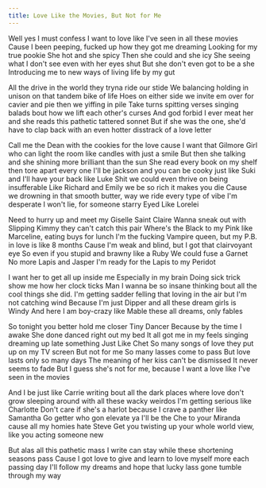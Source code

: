 ```yaml
---
title: Love Like the Movies, But Not for Me
---
```


Well yes I must confess I want to love like I've seen in all these movies
Cause I been peeping, fucked up how they got me dreaming 
Looking for my true pookie
She hot and she spicy 
Then she could and she icy 
She seeing what I don't see even with her eyes shut 
But she don't even got to be a she
Introducing me to new ways of living life by my gut

All the drive in the world they tryna ride our stide
We balancing holding in unison on that tandem bike of life
Hoes on either side we invite em over for cavier and pie then we yiffing in pile 
Take turns spitting verses singing balads bout how we lift each other's curses
And god forbid I ever meat her and she reads this pathetic tattered sonnet
But if she was the one, she'd have to clap back with an even hotter disstrack of a love letter

Call me the Dean with the cookies for the love cause
I want that Gilmore Girl who can light the room like candles with just a smile
But then she talking and she shining more brilliant than the sun
She read every book on my shelf then tore apart every one
I'll be jackson and you can be cooky just like Suki and I'll have your back like Luke
Shit we could even thrive on being insufferable Like Richard and Emily we be so rich it makes you die
Cause we drowning in that smooth butter, way we ride every type of vibe
I'm desperate I won't lie, for someone starry Eyed Like Lorelei

Need to hurry up and meet my Giselle Saint Claire
Wanna sneak out with Slipping Kimmy they can't catch this pair
Where's the Black to my Pink like Marceline, eating buys for lunch
I'm the fucking Vampire queen, but my P.B. in love is like 8 months
Cause I'm weak and blind, but I got that clairvoyant eye
 So even if you stupid and brawny like a Ruby
We could fuse a Garnet
No more Lapis and Jasper
I'm ready for the Lapis to my Peridot
  
I want her to get all up inside me
Especially in my brain
Doing sick trick show me how her clock ticks
Man I wanna be so insane thinking bout all the cool things she did.
I'm getting sadder felling that loving in the air but I'm not catching wind
Because I'm just Dipper and all these dream girls is Windy
And here I am boy-crazy like Mable these all dreams, only fables



So tonight you better hold me closer Tiny Dancer
Because by the time I awake She done danced right out my bed
It all got me in my feels singing dreaming up late something Just Like Chet
So many songs of love they put up on my TV screen
But not for me 
So many lasses come to pass
But love lasts only so many days 
The meaning of her kiss can't be dismissed 
It never seems to fade 
But I guess she's not for me, because I want a love like I've seen in the movies

And I be just like Carrie writing bout all the dark places where love don't grow
sleeping around with all these wacky weirdos 
I'm getting serious like Charlotte 
Don't care if she's a harlot because I crave a panther like Samantha 
Go getter who gon elevate ya
I'll be the Che to your Miranda cause all my homies hate Steve
Get you twisting up your whole world view, like you acting someone new

But alas all this pathetic mass I write can stay while these shortening seasons pass
Cause I got love to give and learn to love myself more each passing day 
I'll follow my dreams and hope that lucky lass gone tumble through my way
